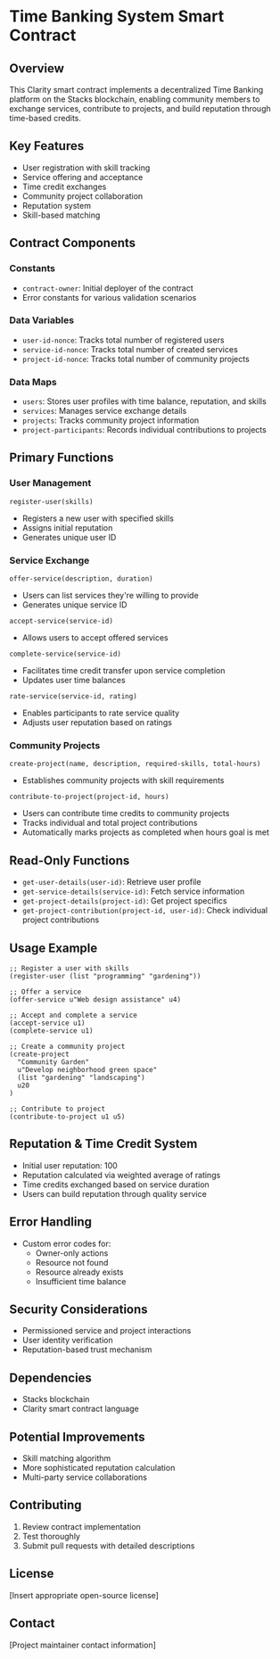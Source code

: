 # Time Banking System Smart Contract

## Overview

This Clarity smart contract implements a decentralized Time Banking platform on the Stacks blockchain, enabling community members to exchange services, contribute to projects, and build reputation through time-based credits.

## Key Features

- User registration with skill tracking
- Service offering and acceptance
- Time credit exchanges
- Community project collaboration
- Reputation system
- Skill-based matching

## Contract Components

### Constants
- `contract-owner`: Initial deployer of the contract
- Error constants for various validation scenarios

### Data Variables
- `user-id-nonce`: Tracks total number of registered users
- `service-id-nonce`: Tracks total number of created services
- `project-id-nonce`: Tracks total number of community projects

### Data Maps
- `users`: Stores user profiles with time balance, reputation, and skills
- `services`: Manages service exchange details
- `projects`: Tracks community project information
- `project-participants`: Records individual contributions to projects

## Primary Functions

### User Management
`register-user(skills)`
- Registers a new user with specified skills
- Assigns initial reputation
- Generates unique user ID

### Service Exchange
`offer-service(description, duration)`
- Users can list services they're willing to provide
- Generates unique service ID

`accept-service(service-id)`
- Allows users to accept offered services

`complete-service(service-id)`
- Facilitates time credit transfer upon service completion
- Updates user time balances

`rate-service(service-id, rating)`
- Enables participants to rate service quality
- Adjusts user reputation based on ratings

### Community Projects
`create-project(name, description, required-skills, total-hours)`
- Establishes community projects with skill requirements

`contribute-to-project(project-id, hours)`
- Users can contribute time credits to community projects
- Tracks individual and total project contributions
- Automatically marks projects as completed when hours goal is met

## Read-Only Functions
- `get-user-details(user-id)`: Retrieve user profile
- `get-service-details(service-id)`: Fetch service information
- `get-project-details(project-id)`: Get project specifics
- `get-project-contribution(project-id, user-id)`: Check individual project contributions

## Usage Example

```clarity
;; Register a user with skills
(register-user (list "programming" "gardening"))

;; Offer a service
(offer-service u"Web design assistance" u4)

;; Accept and complete a service
(accept-service u1)
(complete-service u1)

;; Create a community project
(create-project 
  "Community Garden" 
  u"Develop neighborhood green space" 
  (list "gardening" "landscaping") 
  u20
)

;; Contribute to project
(contribute-to-project u1 u5)
```

## Reputation & Time Credit System
- Initial user reputation: 100
- Reputation calculated via weighted average of ratings
- Time credits exchanged based on service duration
- Users can build reputation through quality service

## Error Handling
- Custom error codes for:
    - Owner-only actions
    - Resource not found
    - Resource already exists
    - Insufficient time balance

## Security Considerations
- Permissioned service and project interactions
- User identity verification
- Reputation-based trust mechanism

## Dependencies
- Stacks blockchain
- Clarity smart contract language

## Potential Improvements
- Skill matching algorithm
- More sophisticated reputation calculation
- Multi-party service collaborations

## Contributing
1. Review contract implementation
2. Test thoroughly
3. Submit pull requests with detailed descriptions

## License
[Insert appropriate open-source license]

## Contact
[Project maintainer contact information]
